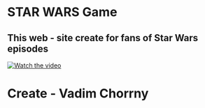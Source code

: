 # STAR WARS Game

## This web - site create for fans of Star Wars episodes

[![Watch the video](https://imgur.com/a/RKPTycl)](https://youtu.be/aUZ7slOmacI)
# Create - Vadim Chorrny
